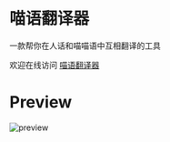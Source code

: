 # 喵语翻译器
一款帮你在人话和喵喵语中互相翻译的工具

欢迎在线访问 [喵语翻译器](https://ericwyn.github.io/miao-lang-trans/)

# Preview
![preview](pic/trans.png)
